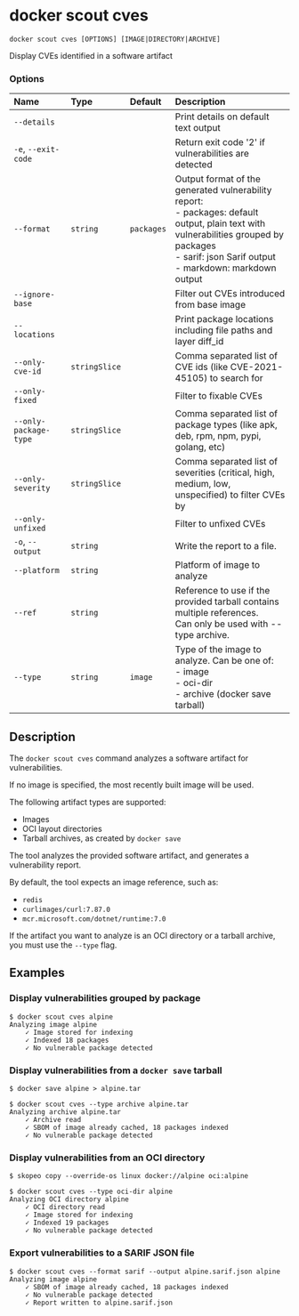 # docker scout cves

```
docker scout cves [OPTIONS] [IMAGE|DIRECTORY|ARCHIVE]
```

<!---MARKER_GEN_START-->
Display CVEs identified in a software artifact

### Options

| Name                  | Type          | Default    | Description                                                                                                                                                                                              |
|:----------------------|:--------------|:-----------|:---------------------------------------------------------------------------------------------------------------------------------------------------------------------------------------------------------|
| `--details`           |               |            | Print details on default text output                                                                                                                                                                     |
| `-e`, `--exit-code`   |               |            | Return exit code '2' if vulnerabilities are detected                                                                                                                                                     |
| `--format`            | `string`      | `packages` | Output format of the generated vulnerability report:<br>- packages: default output, plain text with vulnerabilities grouped by packages<br>- sarif: json Sarif output<br>- markdown: markdown output<br> |
| `--ignore-base`       |               |            | Filter out CVEs introduced from base image                                                                                                                                                               |
| `--locations`         |               |            | Print package locations including file paths and layer diff_id                                                                                                                                           |
| `--only-cve-id`       | `stringSlice` |            | Comma separated list of CVE ids (like CVE-2021-45105) to search for                                                                                                                                      |
| `--only-fixed`        |               |            | Filter to fixable CVEs                                                                                                                                                                                   |
| `--only-package-type` | `stringSlice` |            | Comma separated list of package types (like apk, deb, rpm, npm, pypi, golang, etc)                                                                                                                       |
| `--only-severity`     | `stringSlice` |            | Comma separated list of severities (critical, high, medium, low, unspecified) to filter CVEs by                                                                                                          |
| `--only-unfixed`      |               |            | Filter to unfixed CVEs                                                                                                                                                                                   |
| `-o`, `--output`      | `string`      |            | Write the report to a file.                                                                                                                                                                              |
| `--platform`          | `string`      |            | Platform of image to analyze                                                                                                                                                                             |
| `--ref`               | `string`      |            | Reference to use if the provided tarball contains multiple references.<br>Can only be used with --type archive.                                                                                          |
| `--type`              | `string`      | `image`    | Type of the image to analyze. Can be one of:<br>- image<br>- oci-dir<br>- archive (docker save tarball)<br>                                                                                              |


<!---MARKER_GEN_END-->

## Description

The `docker scout cves` command analyzes a software artifact for vulnerabilities.

If no image is specified, the most recently built image will be used.

The following artifact types are supported:

- Images
- OCI layout directories
- Tarball archives, as created by `docker save`

The tool analyzes the provided software artifact, and generates a vulnerability report.

By default, the tool expects an image reference, such as:

- `redis`
- `curlimages/curl:7.87.0`
- `mcr.microsoft.com/dotnet/runtime:7.0`

If the artifact you want to analyze is an OCI directory or a tarball archive, you must use the `--type` flag.

## Examples

### Display vulnerabilities grouped by package

```console
$ docker scout cves alpine
Analyzing image alpine
    ✓ Image stored for indexing
    ✓ Indexed 18 packages
    ✓ No vulnerable package detected
```

### Display vulnerabilities from a `docker save` tarball

```console
$ docker save alpine > alpine.tar

$ docker scout cves --type archive alpine.tar
Analyzing archive alpine.tar
    ✓ Archive read
    ✓ SBOM of image already cached, 18 packages indexed
    ✓ No vulnerable package detected
```

### Display vulnerabilities from an OCI directory

```console
$ skopeo copy --override-os linux docker://alpine oci:alpine

$ docker scout cves --type oci-dir alpine
Analyzing OCI directory alpine
    ✓ OCI directory read
    ✓ Image stored for indexing
    ✓ Indexed 19 packages
    ✓ No vulnerable package detected
```

### Export vulnerabilities to a SARIF JSON file

```console
$ docker scout cves --format sarif --output alpine.sarif.json alpine
Analyzing image alpine
    ✓ SBOM of image already cached, 18 packages indexed
    ✓ No vulnerable package detected
    ✓ Report written to alpine.sarif.json
```
